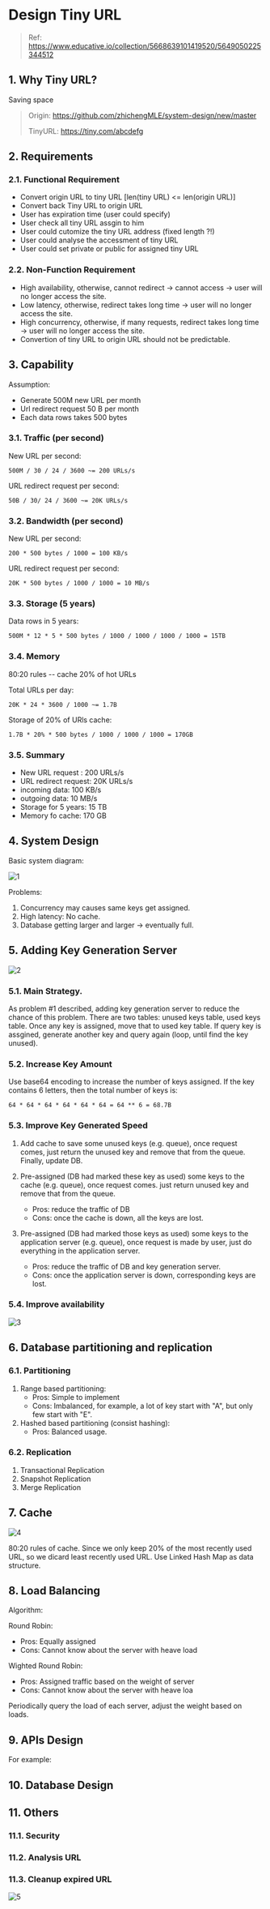 # Design Tiny URL

> Ref: https://www.educative.io/collection/5668639101419520/5649050225344512

## 1. Why Tiny URL?

Saving space

> Origin: https://github.com/zhichengMLE/system-design/new/master
>
> TinyURL: https://tiny.com/abcdefg

## 2. Requirements

### 2.1. Functional Requirement

- Convert origin URL to tiny URL [len(tiny URL) <= len(origin URL)]
- Convert back Tiny URL to origin URL
- User has expiration time (user could specify)
- User check all tiny URL assgin to him
- User could cutomize the tiny URL address (fixed length ?!)
- User could analyse the accessment of tiny URL
- User could set private or public for assigned tiny URL

### 2.2. Non-Function Requirement

- High availability, otherwise, cannot redirect -> cannot access -> user will no longer access the site.
- Low latency, otherwise, redirect takes long time -> user will no longer access the site.
- High concurrency, otherwise, if many requests, redirect takes long time -> user will no longer access the site.
- Convertion of tiny URL to origin URL should not be predictable.

## 3. Capability

Assumption: 
- Generate 500M new URL per month
- Url redirect request 50 B per month
- Each data rows takes 500 bytes

### 3.1. Traffic (per second)

New URL per second: 

    500M / 30 / 24 / 3600 ~= 200 URLs/s


URL redirect request per second: 

    50B / 30/ 24 / 3600 ~= 20K URLs/s

### 3.2. Bandwidth (per second)

New URL per second:
    
    200 * 500 bytes / 1000 = 100 KB/s

URL redirect request per second: 
    
    20K * 500 bytes / 1000 / 1000 = 10 MB/s


### 3.3. Storage (5 years)

Data rows in 5 years: 

    500M * 12 * 5 * 500 bytes / 1000 / 1000 / 1000 / 1000 = 15TB


### 3.4. Memory

80:20 rules -- cache 20% of hot URLs

Total URLs per day:

    20K * 24 * 3600 / 1000 ~= 1.7B

Storage of 20% of URls cache:

    1.7B * 20% * 500 bytes / 1000 / 1000 / 1000 = 170GB 


### 3.5. Summary

- New URL request : 200 URLs/s
- URL redirect request: 20K URLs/s
- incoming data: 100 KB/s
- outgoing data: 10 MB/s
- Storage for 5 years: 15 TB
- Memory fo cache: 170 GB

## 4. System Design

Basic system diagram:

![1](https://github.com/zhichengMLE/system-design/blob/master/_figs/tinyurl_1.jpg?raw=true)

Problems:
1. Concurrency may causes same keys get assigned.
2. High latency: No cache.
3. Database getting larger and larger -> eventually full.

## 5. Adding Key Generation Server


![2](https://github.com/zhichengMLE/system-design/blob/master/_figs/tinyurl_2.jpg?raw=true)


### 5.1. Main Strategy.
As problem #1 described, adding key generation server to reduce the chance of this problem. There are two tables: unused keys table, used keys table. Once any key is assigned, move that to used key table. If query key is assgined, generate another key and query again (loop, until find the key unused).

### 5.2. Increase Key Amount

Use base64 encoding to increase the number of keys assigned. If the key contains 6 letters, then the total number of keys is:

    64 * 64 * 64 * 64 * 64 * 64 = 64 ** 6 = 68.7B

### 5.3. Improve Key Generated Speed

1. Add cache to save some unused keys (e.g. queue), once request comes, just return the unused key and remove that from the queue. Finally, update DB.
2. Pre-assigned (DB had marked these key as used) some keys to the cache (e.g. queue), once request comes. just return unused key and remove that from the queue.

   - Pros: reduce the traffic of DB
   - Cons: once the cache is down, all the keys are lost.

3. Pre-assigned (DB had marked those keys as used) some keys to the application server (e.g. queue), once request is made by user, just do everything in the application server.

    - Pros: reduce the traffic of DB and key generation server.
    - Cons: once the application server is down, corresponding keys are lost.

### 5.4. Improve availability


![3](https://github.com/zhichengMLE/system-design/blob/master/_figs/tinyurl_3.jpg?raw=true)


## 6. Database partitioning and replication

### 6.1. Partitioning

1. Range based partitioning:
   - Pros: Simple to implement
   - Cons: Imbalanced, for example, a lot of key start with "A", but only few start with "E".
2. Hashed based partitioning (consist hashing):
   - Pros: Balanced usage.

### 6.2. Replication

1. Transactional Replication 
2. Snapshot Replication 
3. Merge Replication

## 7. Cache

![4](https://github.com/zhichengMLE/system-design/blob/master/_figs/tinyurl_4.jpg?raw=true)

80:20 rules of cache. Since we only keep 20% of the most recently used URL, so we dicard least recently used URL. Use Linked Hash Map as data structure.

## 8. Load Balancing

Algorithm:

Round Robin:
- Pros: Equally assigned
- Cons: Cannot know about the server with heave load

Wighted Round Robin:
- Pros: Assigned traffic based on the weight of server
- Cons:  Cannot know about the server with heave loa

Periodically query the load of each server, adjust the weight based on loads.

## 9. APIs Design

For example:

    

## 10. Database Design


## 11. Others

### 11.1. Security

### 11.2. Analysis URL

### 11.3. Cleanup expired URL

![5](https://github.com/zhichengMLE/system-design/blob/master/_figs/tinyurl_5.jpg?raw=true)